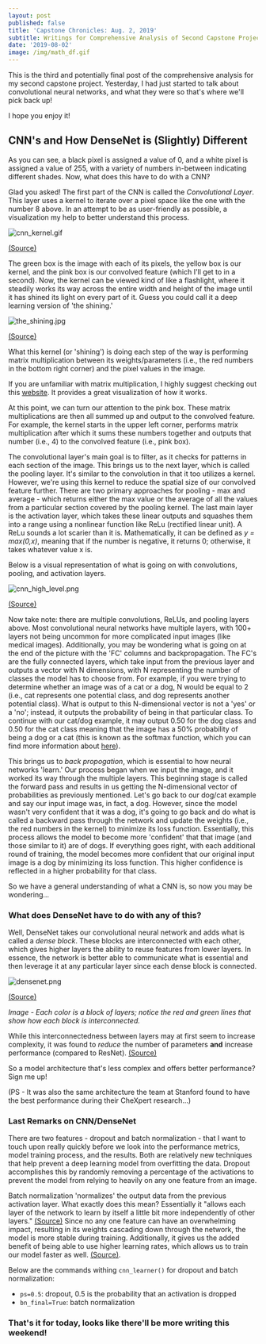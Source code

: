```yaml
---
layout: post
published: false
title: 'Capstone Chronicles: Aug. 2, 2019'
subtitle: Writings for Comprehensive Analysis of Second Capstone Project
date: '2019-08-02'
image: /img/math_df.gif
---
```

This is the third and potentially final post of the comprehensive analysis for my second capstone project. Yesterday, I had just started to talk about convolutional neural networks, and what they were so that's where we'll pick back up! 

I hope you enjoy it!

## CNN's and How DenseNet is (Slightly) Different

As you can see, a black pixel is assigned a value of 0, and a white pixel is assigned a value of 255, with a variety of numbers in-between indicating different shades. Now, what does this have to do with a CNN?

Glad you asked! The first part of the CNN is called the _Convolutional Layer_. This layer uses a kernel to iterate over a pixel space like the one with the number 8 above. In an attempt to be as user-friendly as possible, a visualization my help to better understand this process.

![cnn_kernel.gif](/img/cnn_kernel.gif)

[(Source)](https://hackernoon.com/visualizing-parts-of-convolutional-neural-networks-using-keras-and-cats-5cc01b214e59)

The green box is the image with each of its pixels, the yellow box is our kernel, and the pink box is our convolved feature (which I'll get to in a second). Now, the kernel can be viewed kind of like a flashlight, where it steadily works its way across the entire width and height of the image until it has shined its light on every part of it. Guess you could call it a deep learning version of 'the shining.' 

![the_shining.jpg](/img/the_shining.jpg)

[(Source)](https://www.amazon.com/Shining-POSTER-Movie-11-Inches/dp/B00KK6JLZY)

What this kernel (or 'shining') is doing each step of the way is performing matrix multiplication between its weights/parameters (i.e., the red numbers in the bottom right corner) and the pixel values in the image.

If you are unfamiliar with matrix multiplication, I highly suggest checking out this [website](http://matrixmultiplication.xyz/). It provides a great visualization of how it works. 

At this point, we can turn our attention to the pink box. These matrix multiplications are then all summed up and output to the convolved feature. For example, the kernel starts in the upper left corner, performs matrix multiplication after which it sums these numbers together and outputs that number (i.e., 4) to the convolved feature (i.e., pink box).

The convolutional layer's main goal is to filter, as it checks for patterns in each section of the image. This brings us to the next layer, which is called the pooling layer. It's similar to the convolution in that it too utilizes a kernel. However, we're using this kernel to reduce the spatial size of our convolved feature further. There are two primary approaches for pooling - max and average - which returns either the max value or the average of all the values from a particular section covered by the pooling kernel. The last main layer is the activation layer, which takes these linear outputs and squashes them into a range using a nonlinear function like ReLu (rectified linear unit). A ReLu sounds a lot scarier than it is. Mathematically, it can be defined as _y = max(0,x)_, meaning that if the number is negative, it returns 0; otherwise, it takes whatever value x is. 

Below is a visual representation of what is going on with convolutions, pooling, and activation layers. 

![cnn_high_level.png](/img/cnn_high_level.png)

[(Source)](https://media.springernature.com/original/springer-static/image/art%3A10.1007%2Fs13244-018-0639-9/MediaObjects/13244_2018_639_Fig1_HTML.png)

Now take note: there are multiple convolutions, ReLUs, and pooling layers above. Most convolutional neural networks have multiple layers, with 100+ layers not being uncommon for more complicated input images (like medical images). Additionally, you may be wondering what is going on at the end of the picture with the 'FC' columns and backpropagation. The FC's are the fully connected layers, which take input from the previous layer and outputs a vector with N dimensions, with N representing the number of classes the model has to choose from. For example, if you were trying to determine whether an image was of a cat or a dog, N would be equal to 2 (i.e., cat represents one potential class, and dog represents another potential class). What is output to this N-dimensional vector is not a 'yes' or a 'no'; instead, it outputs the probability of being in that particular class. To continue with our cat/dog example, it may output 0.50 for the dog class and 0.50 for the cat class meaning that the image has a 50% probability of being a dog or a cat (this is known as the softmax function, which you can find more information about [here](https://en.wikipedia.org/wiki/Softmax_function)). 

This brings us to _back propogation_, which is essential to how neural networks 'learn.' Our process began when we input the image, and it worked its way through the multiple layers. This beginning stage is called the forward pass and results in us getting the N-dimensional vector of probabilities as previously mentioned. Let's go back to our dog/cat example and say our input image was, in fact, a dog. However, since the model wasn't very confident that it was a dog, it's going to go back and do what is called a backward pass through the network and update the weights (i.e., the red numbers in the kernel) to minimize its loss function. Essentially, this process allows the model to become more 'confident' that that image (and those similar to it) are of dogs. If everything goes right, with each additional round of training, the model becomes more confident that our original input image is a dog by minimizing its loss function. This higher confidence is reflected in a higher probability for that class. 

So we have a general understanding of what a CNN is, so now you may be wondering...

### What does DenseNet have to do with any of this?

Well, DenseNet takes our convolutional neural network and adds what is called a _dense block_. These blocks are interconnected with each other, which gives higher layers the ability to reuse features from lower layers. In essence, the network is better able to communicate what is essential and then leverage it at any particular layer since each dense block is connected. 

![densenet.png](/img/densenet.png)

[(Source)](https://arxiv.org/pdf/1608.06993.pdf)

_Image - Each color is a block of layers; notice the red and green lines that show how each block is interconnected._

While this interconnectedness between layers may at first seem to increase complexity, it was found to _reduce_ the number of parameters __and__ increase performance (compared to ResNet). [(Source)](https://www.jeremyjordan.me/convnet-architectures/#densenet)

So a model architecture that's less complex and offers better performance? Sign me up!

(PS - It was also the same architecture the team at Stanford found to have the best performance during their CheXpert research...)

### Last Remarks on CNN/DenseNet

There are two features - dropout and batch normalization - that I want to touch upon really quickly before we look into the performance metrics, model training process, and the results. Both are relatively new techniques that help prevent a deep learning model from overfitting the data. Dropout accomplishes this by randomly removing a percentage of the activations to prevent the model from relying to heavily on any one feature from an image. 

Batch normalization 'normalizes' the output data from the previous activation layer. What exactly does this mean? Essentially it "allows each layer of the network to learn by itself a little bit more independently of other layers." [(Source)](https://towardsdatascience.com/batch-normalization-in-neural-networks-1ac91516821c) Since no any one feature can have an overwhelming impact, resulting in its weights cascading down through the network, the model is more stable during training. Additionally, it gives us the added benefit of being able to use higher learning rates, which allows us to train our model faster as well. [(Source)](http://wiki.fast.ai/index.php/Lesson_3_Notes#Batch_Normalization). 

Below are the commands withing `cnn_learner()` for dropout and batch normalization:

- `ps=0.5`: dropout, 0.5 is the probability that an activation is dropped
- `bn_final=True`: batch normalization

### That's it for today, looks like there'll be more writing this weekend! 